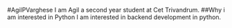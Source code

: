 #AgilPVarghese
I am Agil a second year student at Cet Trivandrum.
##Why i am interested in Python
I am interested in backend development in python.
